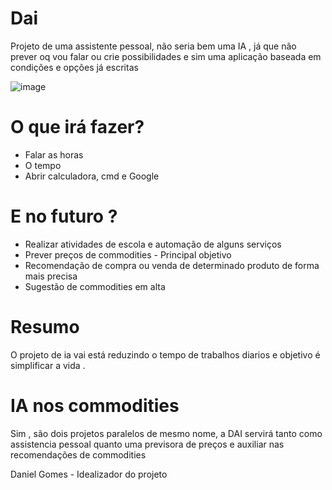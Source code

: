 # Dai
Projeto  de uma assistente pessoal, não seria bem uma IA , já que não prever oq vou falar ou crie possibilidades e sim 
uma aplicação baseada em condições e opções já escritas

![image](https://user-images.githubusercontent.com/76263577/176509188-3c3abe65-593a-4982-b694-1a30a4640d92.png)


# O que irá fazer?  
- Falar as horas  
- O tempo  
- Abrir calculadora, cmd e Google  


# E no futuro ?  

- Realizar atividades de escola e automação de alguns serviços
- Prever preços de commodities - Principal objetivo  
- Recomendação de compra ou venda de determinado produto de forma mais precisa  
- Sugestão de commodities em alta

# Resumo

O projeto de ia vai está reduzindo o tempo de trabalhos diarios e objetivo é simplificar a vida .   

# IA nos commodities

Sim , são dois projetos paralelos de mesmo nome, a DAI servirá tanto como assistencia pessoal quanto uma previsora de preços e auxiliar nas recomendações de commodities


Daniel Gomes - Idealizador do projeto

